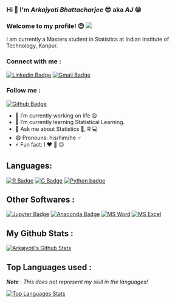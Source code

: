 ### Hi 🤘 I'm *Arkajyoti Bhattacharjee* 😎 aka ***AJ*** 😁
### Welcome to my profile! 😍 ![](https://komarev.com/ghpvc/?username=ArkaB-DS&color=brightgreen&style=plastic)
  I am currently a Masters student in Statistics at Indian Institute of Technology, Kanpur.
  
### Connect with me : 
[![Linkedin Badge](https://img.shields.io/badge/LinkedIn-0077B5?style=for-the-badge&logo=linkedin&logoColor=white)](https://www.linkedin.com/in/arkajyoti-aj/)
[![Gmail Badge](https://img.shields.io/badge/Gmail-D14836?style=for-the-badge&logo=gmail&logoColor=white)](arkastat98@gmail.com)

### Follow me : 
[![Github Badge](https://img.shields.io/badge/GitHub-100000?style=for-the-badge&logo=github&logoColor=white)](https://github.com/ArkaB-DS)


- 🔭 I’m currently working on life 😫 
- 🌱 I’m currently learning Statistical Learning.
- 💬 Ask me about Statistics 📖, R 💻
- 😄 Pronouns: his/him/he ♂️
- ⚡ Fun fact: I ❤️ 🍨 😉

## Languages: 
[![R Badge](https://img.shields.io/badge/R-276DC3?style=for-the-badge&logo=r&logoColor=white)]() 
[![C Badge](https://img.shields.io/badge/C-00599C?style=for-the-badge&logo=c&logoColor=white)]()
[![Python badge](	https://img.shields.io/badge/Python-14354C?style=for-the-badge&logo=python&logoColor=white)]()

## Other Softwares :
[![Jupyter Badge](https://img.shields.io/badge/Jupyter-F37626.svg?&style=for-the-badge&logo=Jupyter&logoColor=white)]()
[![Anaconda Badge](https://img.shields.io/badge/conda-342B029.svg?&style=for-the-badge&logo=anaconda&logoColor=white)]()
[![MS Word](https://img.shields.io/badge/Microsoft_Word-2B579A?style=for-the-badge&logo=microsoft-word&logoColor=white)]()
[![MS Excel](	https://img.shields.io/badge/Microsoft_Excel-217346?style=for-the-badge&logo=microsoft-excel&logoColor=white)]()

## My Github Stats :
[![Arkajyoti's Github Stats](https://github-readme-stats.vercel.app/api?username=ArkaB-DS&theme=radical&count_private=TRUE&show_icons=true)]()

## Top Languages used :
***Note*** : *This does not represent my skill in the languages!*

[![Top Languages Stats](https://github-readme-stats.vercel.app/api/top-langs/?username=ArkaB-DS)]()
